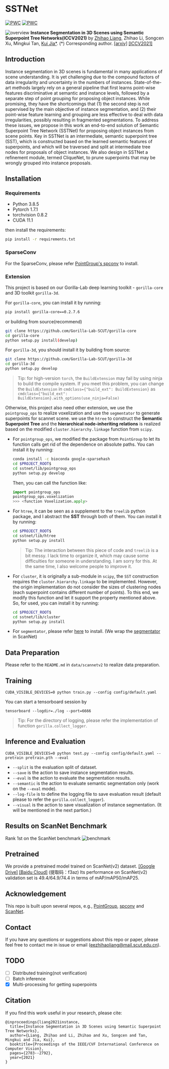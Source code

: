# SSTNet

[![PWC](https://img.shields.io/endpoint.svg?url=https://paperswithcode.com/badge/instance-segmentation-in-3d-scenes-using/3d-instance-segmentation-on-scannetv2)](https://paperswithcode.com/sota/3d-instance-segmentation-on-scannetv2?p=instance-segmentation-in-3d-scenes-using)
[![PWC](https://img.shields.io/endpoint.svg?url=https://paperswithcode.com/badge/instance-segmentation-in-3d-scenes-using/3d-instance-segmentation-on-s3dis)](https://paperswithcode.com/sota/3d-instance-segmentation-on-s3dis?p=instance-segmentation-in-3d-scenes-using)

![overview](docs/overview.png)
**Instance Segmentation in 3D Scenes using Semantic Superpoint Tree Networks(ICCV2021)** by [Zhihao Liang](https://lzhnb.github.io/), Zhihao Li, Songcen Xu, Mingkui Tan, [Kui Jia*](http://kuijia.site/). (\*) Corresponding author.
[[arxiv]](https://arxiv.org/abs/2108.07478)
[[ICCV2021]](https://openaccess.thecvf.com/content/ICCV2021/papers/Liang_Instance_Segmentation_in_3D_Scenes_Using_Semantic_Superpoint_Tree_Networks_ICCV_2021_paper.pdf)


## Introduction
Instance segmentation in 3D scenes is fundamental in many applications of scene understanding. It is yet challenging due to the compound factors of data irregularity and uncertainty in the numbers of instances. State-of-the-art methods largely rely on a general pipeline that first learns point-wise features discriminative at semantic and instance levels, followed by a separate step of point grouping for proposing object instances. While promising, they have the shortcomings that (1) the second step is not supervised by the main objective of instance segmentation, and (2) their point-wise feature learning and grouping are less effective to deal with data irregularities, possibly resulting in fragmented segmentations. To address these issues, we propose in this work an end-to-end solution of Semantic Superpoint Tree Network (SSTNet) for proposing object instances from scene points. Key in SSTNet is an intermediate, semantic superpoint tree (SST), which is constructed based on the learned semantic features of superpoints, and which will be traversed and split at intermediate tree nodes for proposals of object instances. We also design in SSTNet a refinement module, termed CliqueNet, to prune superpoints that may be wrongly grouped into instance proposals.

## Installation

### Requirements
* Python 3.8.5
* Pytorch 1.7.1
* torchvision 0.8.2
* CUDA 11.1  

then install the requirements:
```sh
pip install -r requirements.txt
```

### SparseConv
For the SparseConv, please refer [PointGroup's spconv](https://github.com/llijiang/spconv) to install.

### Extension
This project is based on our Gorilla-Lab deep learning toolkit - `gorilla-core` and 3D toolkit `gorilla-3d`.

For `gorilla-core`, you can install it by running:
```sh
pip install gorilla-core==0.2.7.6
```
or building from source(recommend)
```sh
git clone https://github.com/Gorilla-Lab-SCUT/gorilla-core
cd gorilla-core
python setup.py install(develop)
```

For `gorilla-3d`, you should install it by building from source:
```sh
git clone https://github.com/Gorilla-Lab-SCUT/gorilla-3d
cd gorilla-3d
python setup.py develop
```
> Tip: for high-version `torch`, the `BuildExtension` may fail by using ninja to build the compile system. If you meet this problem, you can change the `BuildExtension` in `cmdclass={"build_ext": BuildExtension}` as `cmdclass={"build_ext": BuildExtension}.with_options(use_ninja=False)`

Otherwise, this project also need other extension, we use the `pointgroup_ops` to realize voxelization and use the `segmentator` to generate superpoints for scannet scene. we use the `htree` to construct the **Semantic Superpoint Tree** and the **hierarchical node-inheriting relations** is realized based on the modified `cluster.hierarchy.linkage` function from `scipy`.    

- For `pointgroup_ops`, we modified the package from `PointGroup` to let its function calls get rid of the dependence on absolute paths. You can install it by running:
    ```sh
    conda install -c bioconda google-sparsehash 
    cd $PROJECT_ROOT$
    cd sstnet/lib/pointgroup_ops
    python setup.py develop
    ```
    Then, you can call the function like:
    ```python
    import pointgroup_ops
    pointgroup_ops.voxelization
    >>> <function Voxelization.apply>
    ```
- For `htree`, it can be seen as a supplement to the `treelib` python package, and I abstract the **SST** through both of them. You can install it by running:
    ```sh
    cd $PROJECT_ROOT$
    cd sstnet/lib/htree
    python setup.py install
    ```
    > Tip: The interaction between this piece of code and `treelib` is a bit messy. I lack time to organize it, which may cause some difficulties for someone in understanding. I am sorry for this. At the same time, I also welcome people to improve it. 
- For `cluster`, it is originally a sub-module in `scipy`, the `SST` construction requires the `cluster.hierarchy.linkage` to be implemented. However, the origin implementation do not consider the sizes of clustering nodes (each superpoint contains different number of points). To this end, we modify this function and let it support the property mentioned above. So, for used, you can install it by running:
    ```sh
    cd $PROJECT_ROOT$
    cd sstnet/lib/cluster
    python setup.py install
    ```
- For `segmentator`, please refer [here](https://github.com/Karbo123/segmentator) to install. (We wrap the [segmentator](https://github.com/ScanNet/ScanNet/tree/master/Segmentator) in ScanNet)

## Data Preparation
Please refer to the `README.md` in `data/scannetv2` to realize data preparation.

## Training
```
CUDA_VISIBLE_DEVICES=0 python train.py --config config/default.yaml
```
You can start a tensorboard session by
```
tensorboard --logdir=./log --port=6666
```
> Tip: For the directory of logging, please refer the implementation of function `gorilla.collect_logger`.

## Inference and Evaluation
```
CUDA_VISIBLE_DEVICES=0 python test.py --config config/default.yaml --pretrain pretrain.pth --eval
```
- `--split` is the evaluation split of dataset.
- `--save` is the action to save instance segmentation results.
- `--eval` is the action to evaluate the segmentation results.
- `--semantic` is the action to evaluate semantic segmentation only (work on the `--eval` mode).
- `--log-file` is to define the logging file to save evaluation result (default please to refer the `gorilla.collect_logger`).
- `--visual` is the action to save visualization of instance segmentation. (It will be mentioned in the next partion.)

## Results on ScanNet Benchmark
Rank 1st on the ScanNet benchmark
![benchmark](docs/benchmark.png)

## Pretrained
We provide a pretrained model trained on ScanNet(v2) dataset.
[[Google Drive]](https://drive.google.com/file/d/1UYT5QOjQQYB8QFzZi4cNyncCPNTSVDnu/view?usp=sharing) [[Baidu Cloud]](https://pan.baidu.com/s/19tNxhwO5UkGn7C3E8asMsQ) (提取码：f3az)
Its performance on ScanNet(v2) validation set is 49.4/64.9/74.4 in terms of mAP/mAP50/mAP25.

## Acknowledgement
This repo is built upon several repos, e.g., [PointGroup](https://github.com/dvlab-research/PointGroupt), [spconv](https://github.com/traveller59/spconv) and [ScanNet](https://github.com/ScanNet/ScanNet). 


## Contact
If you have any questions or suggestions about this repo or paper, please feel free to contact me in issue or email (eezhihaoliang@mail.scut.edu.cn).

## TODO
- [ ] Distributed training(not verification)
- [ ] Batch inference
- [x] Multi-processing for getting superpoints

## Citation
If you find this work useful in your research, please cite:
```
@inproceedings{liang2021instance,
  title={Instance Segmentation in 3D Scenes using Semantic Superpoint Tree Networks},
  author={Liang, Zhihao and Li, Zhihao and Xu, Songcen and Tan, Mingkui and Jia, Kui},
  booktitle={Proceedings of the IEEE/CVF International Conference on Computer Vision},
  pages={2783--2792},
  year={2021}
}
```


